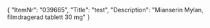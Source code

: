 {
  "ItemNr": "039665",
  "Title": "test",
  "Description": "Mianserin Mylan, filmdragerad tablett 30 mg"
}